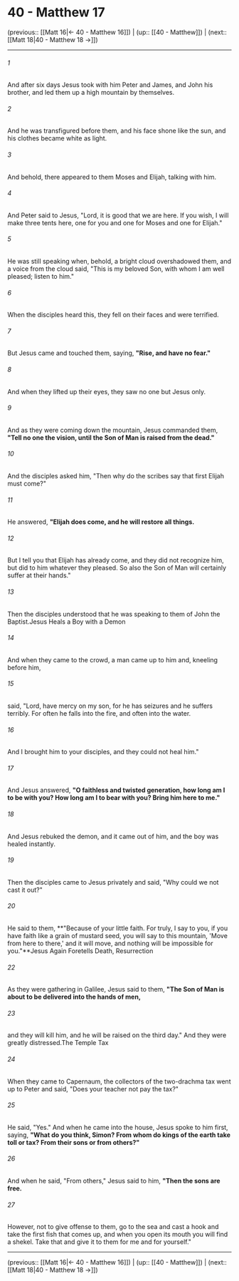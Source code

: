 # 40 - Matthew 17

(previous:: [[Matt 16|← 40 - Matthew 16]]) | (up:: [[40 - Matthew]]) | (next:: [[Matt 18|40 - Matthew 18 →]])

***


###### 1 
And after six days Jesus took with him Peter and James, and John his brother, and led them up a high mountain by themselves. 

###### 2 
And he was transfigured before them, and his face shone like the sun, and his clothes became white as light. 

###### 3 
And behold, there appeared to them Moses and Elijah, talking with him. 

###### 4 
And Peter said to Jesus, "Lord, it is good that we are here. If you wish, I will make three tents here, one for you and one for Moses and one for Elijah." 

###### 5 
He was still speaking when, behold, a bright cloud overshadowed them, and a voice from the cloud said, "This is my beloved Son, with whom I am well pleased; listen to him." 

###### 6 
When the disciples heard this, they fell on their faces and were terrified. 

###### 7 
But Jesus came and touched them, saying, **"Rise, and have no fear."** 

###### 8 
And when they lifted up their eyes, they saw no one but Jesus only. 

###### 9 
And as they were coming down the mountain, Jesus commanded them, **"Tell no one the vision, until the Son of Man is raised from the dead."** 

###### 10 
And the disciples asked him, "Then why do the scribes say that first Elijah must come?" 

###### 11 
He answered, **"Elijah does come, and he will restore all things.** 

###### 12 
But I tell you that Elijah has already come, and they did not recognize him, but did to him whatever they pleased. So also the Son of Man will certainly suffer at their hands." 

###### 13 
Then the disciples understood that he was speaking to them of John the Baptist.Jesus Heals a Boy with a Demon 

###### 14 
And when they came to the crowd, a man came up to him and, kneeling before him, 

###### 15 
said, "Lord, have mercy on my son, for he has seizures and he suffers terribly. For often he falls into the fire, and often into the water. 

###### 16 
And I brought him to your disciples, and they could not heal him." 

###### 17 
And Jesus answered, **"O faithless and twisted generation, how long am I to be with you? How long am I to bear with you? Bring him here to me."** 

###### 18 
And Jesus rebuked the demon, and it came out of him, and the boy was healed instantly. 

###### 19 
Then the disciples came to Jesus privately and said, "Why could we not cast it out?" 

###### 20 
He said to them, **"Because of your little faith. For truly, I say to you, if you have faith like a grain of mustard seed, you will say to this mountain, 'Move from here to there,' and it will move, and nothing will be impossible for you."**Jesus Again Foretells Death, Resurrection 

###### 22 
As they were gathering in Galilee, Jesus said to them, **"The Son of Man is about to be delivered into the hands of men,** 

###### 23 
and they will kill him, and he will be raised on the third day." And they were greatly distressed.The Temple Tax 

###### 24 
When they came to Capernaum, the collectors of the two-drachma tax went up to Peter and said, "Does your teacher not pay the tax?" 

###### 25 
He said, "Yes." And when he came into the house, Jesus spoke to him first, saying, **"What do you think, Simon? From whom do kings of the earth take toll or tax? From their sons or from others?"** 

###### 26 
And when he said, "From others," Jesus said to him, **"Then the sons are free.** 

###### 27 
However, not to give offense to them, go to the sea and cast a hook and take the first fish that comes up, and when you open its mouth you will find a shekel. Take that and give it to them for me and for yourself."

***

(previous:: [[Matt 16|← 40 - Matthew 16]]) | (up:: [[40 - Matthew]]) | (next:: [[Matt 18|40 - Matthew 18 →]])
